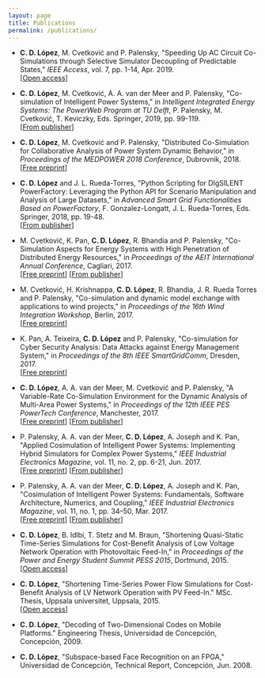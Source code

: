 ```yaml
---
layout: page
title: Publications
permalink: /publications/
---
```


* **C. D. López**, M. Cvetković and P. Palensky, "Speeding Up AC Circuit Co-Simulations through Selective Simulator Decoupling of Predictable States," *IEEE Access*, vol. 7, pp. 1-14, Apr. 2019.  
[[Open access](http://doi.org/10.1109/ACCESS.2019.2907773)]

* **C. D. López**, M. Cvetković, A. A. van der Meer and P. Palensky, "Co-simulation of Intelligent Power Systems," in *Intelligent Integrated Energy Systems: The PowerWeb Program at TU Delft*, P. Palensky, M. Cvetković, T. Keviczky, Eds. Springer, 2019, pp. 99-119.  
[[From publisher](https://doi.org/10.1007/978-3-030-00057-8)]

* **C. D. López**, M. Cvetković and P. Palensky, "Distributed Co-Simulation for Collaborative Analysis of Power System Dynamic Behavior," in *Proceedings of the MEDPOWER 2018 Conference*, Dubrovnik, 2018.  
[[Free preprint](../pdf/Lopez2018a.pdf)]

* **C. D. López** and J. L. Rueda-Torres, "Python Scripting for DIgSILENT PowerFactory: Leveraging the Python API for Scenario Manipulation and Analysis of Large Datasets," in *Advanced Smart Grid Functionalities Based on PowerFactory*, F. Gonzalez-Longatt, J. L. Rueda-Torres, Eds. Springer, 2018, pp. 19-48.  
[[From publisher](https://doi.org/10.1007/978-3-319-50532-9_2)]

* M. Cvetković, K. Pan, **C. D. López**, R. Bhandia and P. Palensky, "Co-Simulation Aspects for Energy Systems with High Penetration of Distributed Energy Resources," in *Proceedings of the AEIT International Annual Conference*, Cagliari, 2017.  
[[Free preprint](../pdf/Cvetkovic2017b.pdf)] [[From publisher](10.23919/AEIT.2017.8240488)]

* M. Cvetković, H. Krishnappa, **C. D. López**, R. Bhandia, J. R. Rueda Torres and P. Palensky, "Co-simulation and dynamic model exchange with applications to wind projects," in *Proceedings of the 16th Wind Integration Workshop*, Berlin, 2017.  
[[Free preprint](../pdf/Cvetkovic2017a.pdf)]

* K. Pan, A. Teixeira, **C. D. López** and P. Palensky, "Co-simulation for Cyber Security Analysis: Data Attacks against Energy Management System," in *Proceedings of the 8th IEEE SmartGridComm*, Dresden, 2017.  
[[Free preprint](../pdf/Pan2017a.pdf)]

* **C. D. López**, A. A. van der Meer, M. Cvetković and P. Palensky, "A Variable-Rate Co-Simulation Environment for the Dynamic Analysis of Multi-Area Power Systems," in *Proceedings of the 12th IEEE PES PowerTech Conference*, Manchester, 2017.  
[[Free preprint](../pdf/Lopez2017a.pdf)] [[From publisher](http://doi.org/10.1109/PTC.2017.7981117)]

* P. Palensky, A. A. van der Meer, **C. D. López**, A. Joseph and K. Pan, "Applied Cosimulation of Intelligent Power Systems: Implementing Hybrid Simulators for Complex Power Systems," *IEEE Industrial Electronics Magazine*, vol. 11, no. 2, pp. 6-21, Jun. 2017.  
[[Free preprint](../pdf/Palensky2017b.pdf)] [[From publisher](http://doi.org/10.1109/MIE.2017.2671198)]

* P. Palensky, A. A. van der Meer, **C. D. López**, A. Joseph and K. Pan, "Cosimulation of Intelligent Power Systems: Fundamentals, Software Architecture, Numerics, and Coupling," *IEEE Industrial Electronics Magazine*, vol. 11, no. 1, pp. 34–50, Mar. 2017.  
[[Free preprint](../pdf/Palensky2017a.pdf)] [[From publisher](http://doi.org/10.1109/MIE.2016.2639825)]

* **C. D. López**, B. Idlbi, T. Stetz and M. Braun, "Shortening Quasi-Static Time-Series Simulations for Cost-Benefit Analysis of Low Voltage Network Operation with Photovoltaic Feed-In," in *Proceedings of the Power and Energy Student Summit PESS 2015*, Dortmund, 2015.  
[[Open access](https://doi.org/10.17877/DE290R-7108)]

* **C. D. López**, "Shortening Time-Series Power Flow Simulations for Cost-Benefit Analysis of LV Network Operation with PV Feed-In." MSc. Thesis, Uppsala universitet, Uppsala, 2015.  
[[Open access](https://nbn-resolving.org/urn:nbn:se:uu:diva-242099)]

* **C. D. López**, "Decoding of Two-Dimensional Codes on Mobile Platforms." Engineering Thesis, Universidad de Concepción, Concepción, 2009.

* **C. D. López**, "Subspace-based Face Recognition on an FPGA," Universidad de Concepción, Technical Report, Concepción, Jun. 2008.
